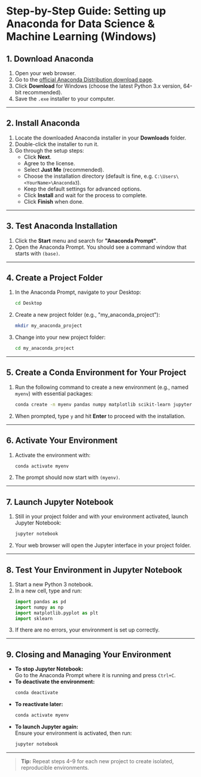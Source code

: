 # Step-by-Step Guide: Setting up Anaconda for Data Science & Machine Learning (Windows)

## 1. Download Anaconda

1. Open your web browser.
2. Go to the [official Anaconda Distribution download page](https://www.anaconda.com/products/distribution).
3. Click **Download** for Windows (choose the latest Python 3.x version, 64-bit recommended).
4. Save the `.exe` installer to your computer.

---

## 2. Install Anaconda

1. Locate the downloaded Anaconda installer in your **Downloads** folder.
2. Double-click the installer to run it.
3. Go through the setup steps:
    - Click **Next**.
    - Agree to the license.
    - Select **Just Me** (recommended).
    - Choose the installation directory (default is fine, e.g. `C:\Users\<YourName>\Anaconda3`).
    - Keep the default settings for advanced options.
    - Click **Install** and wait for the process to complete.
    - Click **Finish** when done.

---

## 3. Test Anaconda Installation

1. Click the **Start** menu and search for **"Anaconda Prompt"**.
2. Open the Anaconda Prompt. You should see a command window that starts with `(base)`.

---

## 4. Create a Project Folder

1. In the Anaconda Prompt, navigate to your Desktop:
    ```sh
    cd Desktop
    ```
2. Create a new project folder (e.g., "my_anaconda_project"):
    ```sh
    mkdir my_anaconda_project
    ```
3. Change into your new project folder:
    ```sh
    cd my_anaconda_project
    ```

---

## 5. Create a Conda Environment for Your Project

1. Run the following command to create a new environment (e.g., named `myenv`) with essential packages:
    ```sh
    conda create -n myenv pandas numpy matplotlib scikit-learn jupyter
    ```
2. When prompted, type `y` and hit **Enter** to proceed with the installation.

---

## 6. Activate Your Environment

1. Activate the environment with:
    ```sh
    conda activate myenv
    ```
2. The prompt should now start with `(myenv)`.

---

## 7. Launch Jupyter Notebook

1. Still in your project folder and with your environment activated, launch Jupyter Notebook:
    ```sh
    jupyter notebook
    ```
2. Your web browser will open the Jupyter interface in your project folder.

---

## 8. Test Your Environment in Jupyter Notebook

1. Start a new Python 3 notebook.
2. In a new cell, type and run:
    ```python
    import pandas as pd
    import numpy as np
    import matplotlib.pyplot as plt
    import sklearn
    ```
3. If there are no errors, your environment is set up correctly.

---

## 9. Closing and Managing Your Environment

- **To stop Jupyter Notebook:**  
  Go to the Anaconda Prompt where it is running and press `Ctrl+C`.
- **To deactivate the environment:**  
    ```sh
    conda deactivate
    ```
- **To reactivate later:**  
    ```sh
    conda activate myenv
    ```
- **To launch Jupyter again:**  
  Ensure your environment is activated, then run:
    ```sh
    jupyter notebook
    ```

---

> **Tip:** Repeat steps 4–9 for each new project to create isolated, reproducible environments.